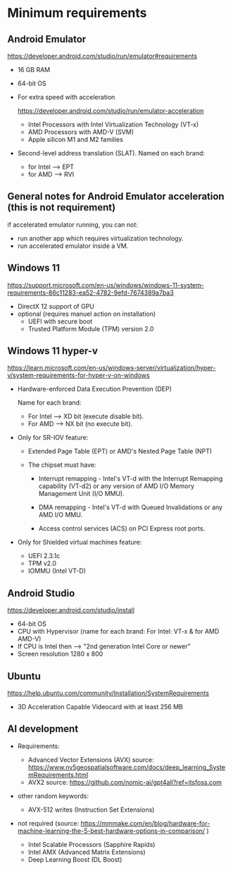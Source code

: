# Minimum requirements

## Android Emulator
https://developer.android.com/studio/run/emulator#requirements
- 16 GB RAM
- 64-bit OS
- For extra speed with acceleration
  
  https://developer.android.com/studio/run/emulator-acceleration

  - Intel Processors with Intel Virtualization Technology (VT-x)
  - AMD Processors with AMD-V (SVM)
  - Apple silicon M1 and M2 families

- Second-level address translation (SLAT). Named on each brand:
  - for Intel --> EPT
  - for AMD --> RVI

## General notes for Android Emulator acceleration (this is not requirement)
if accelerated emulator running, you can not:
  - run another app which requires virtualization technology.
  - run accelerated emulator inside a VM.

## Windows 11
https://support.microsoft.com/en-us/windows/windows-11-system-requirements-86c11283-ea52-4782-9efd-7674389a7ba3

- DirectX 12 support of GPU
- optional (requires manuel action on installation)
  - UEFI with secure boot
  - Trusted Platform Module (TPM) version 2.0

## Windows 11 hyper-v
https://learn.microsoft.com/en-us/windows-server/virtualization/hyper-v/system-requirements-for-hyper-v-on-windows

- Hardware-enforced Data Execution Prevention (DEP)

  Name for each brand:
  - For Intel --> XD bit (execute disable bit).
  - For AMD --> NX bit (no execute bit).

- Only for SR-IOV feature: 

  - Extended Page Table (EPT) or AMD's Nested Page Table (NPT)

  - The chipset must have:

    - Interrupt remapping - Intel's VT-d with the Interrupt Remapping capability (VT-d2) or any version of AMD I/O Memory Management Unit (I/O MMU).

    - DMA remapping - Intel's VT-d with Queued Invalidations or any AMD I/O MMU.

    - Access control services (ACS) on PCI Express root ports.

- Only for Shielded virtual machines feature:

  - UEFI 2.3.1c
  - TPM v2.0
  - IOMMU (Intel VT-D)

## Android Studio
https://developer.android.com/studio/install
- 64-bit OS
- CPU with Hypervisor (name for each brand: For Intel: VT-x & for AMD AMD-V)
- If CPU is Intel then --> "2nd generation Intel Core or newer"
- Screen resolution 1280 x 800

## Ubuntu
https://help.ubuntu.com/community/Installation/SystemRequirements
- 3D Acceleration Capable Videocard with at least 256 MB

## AI development
- Requirements:
  - Advanced Vector Extensions (AVX) source: https://www.nv5geospatialsoftware.com/docs/deep_learning_SystemRequirements.html
  - AVX2 source: https://github.com/nomic-ai/gpt4all?ref=itsfoss.com

- other random keywords:
  - AVX-512 writes (Instruction Set Extensions)

- not required (source: https://mmmake.com/en/blog/hardware-for-machine-learning-the-5-best-hardware-options-in-comparison/ )
  - Intel Scalable Processors (Sapphire Rapids)
  - Intel AMX (Advanced Matrix Extensions)
  - Deep Learning Boost (DL Boost)

